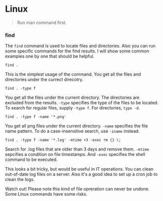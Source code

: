 # Linux

> Run man command first.

### find 

The `find` command is used to locate files and directories. 
Also you can run some specific commands for the find results.
I will show some common examples one by one that should be helpful. 

```
find .
```

This is the simplest usage of the command.
You get all the files and directories under the currect direcotry. 

```
find . -type f
```

You get all the files under the current directory. The directories are excluded from the results.
`-type` specifies the type of the files to be located. To search for regular files, supply `-type f`. For directories, `type -d`.

```
find . -type f -name '*.png'
```
You get all png files under the current directory. `-name` specifies the file name pattern.
To do a case-insensitive search, use `-iname` instead. 


```
find . -type f -name '*.log' -mtime +3 -exec rm {} \;
```

Search for .log files that are older than 3 days and remove them.
`-mtime` sepcifies a condition on file timestamps. And `-exec` specifies the shell command to be executed.

This looks a bit tricky, but would be useful in IT operations. You can clean out-of-date log files on a server.
Also it's a good idea to set up a cron job to clean the logs.

Watch out! Please note this kind of file opreration can never be undone. Some Linux commands have some risks.

